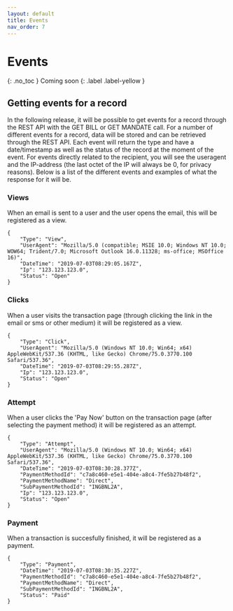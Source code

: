 ```yaml
---
layout: default
title: Events
nav_order: 7
---
```


# Events
{: .no_toc }
Coming soon
{: .label .label-yellow }

## Getting events for a record
In the following release, it will be possible to get events for a record through the REST API with the GET BILL or GET MANDATE call.
For a number of different events for a record, data will be stored and can be retrieved through the REST API. Each event will return the type and have a date/timestamp as well as the status of the record at the moment of the event.
For events directly related to the recipient, you will see the useragent and the IP-address (the last octet of the IP will always be 0, for privacy reasons).
Below is a list of the different events and examples of what the response for it will be.

### Views
When an email is sent to a user and the user opens the email, this will be registered as a view.
```
{
	"Type": "View",
	"UserAgent": "Mozilla/5.0 (compatible; MSIE 10.0; Windows NT 10.0; WOW64; Trident/7.0; Microsoft Outlook 16.0.11328; ms-office; MSOffice 16)",
	"DateTime": "2019-07-03T08:29:05.167Z",
	"Ip": "123.123.123.0",
	"Status": "Open"
}
```

### Clicks
When a user visits the transaction page (through clicking the link in the email or sms or other medium) it will be registered as a view.
```
{
	"Type": "Click",
	"UserAgent": "Mozilla/5.0 (Windows NT 10.0; Win64; x64) AppleWebKit/537.36 (KHTML, like Gecko) Chrome/75.0.3770.100 Safari/537.36",
	"DateTime": "2019-07-03T08:29:55.287Z",
	"Ip": "123.123.123.0",
	"Status": "Open"
}
```

### Attempt
When a user clicks the 'Pay Now' button on the transaction page (after selecting the payment method) it will be registered as an attempt.
```
{
	"Type": "Attempt",
	"UserAgent": "Mozilla/5.0 (Windows NT 10.0; Win64; x64) AppleWebKit/537.36 (KHTML, like Gecko) Chrome/75.0.3770.100 Safari/537.36",
	"DateTime": "2019-07-03T08:30:28.377Z",
	"PaymentMethodId": "c7a8c460-e5e1-404e-a8c4-7fe5b27b48f2",
	"PaymentMethodName": "Direct",
	"SubPaymentMethodId": "INGBNL2A",
	"Ip": "123.123.123.0",
	"Status": "Open"
}
```

### Payment
When a transaction is succesfully finished, it will be registered as a payment.
```
{
	"Type": "Payment",
	"DateTime": "2019-07-03T08:30:35.227Z",
	"PaymentMethodId": "c7a8c460-e5e1-404e-a8c4-7fe5b27b48f2",
	"PaymentMethodName": "Direct",
	"SubPaymentMethodId": "INGBNL2A",
	"Status": "Paid"
}
```